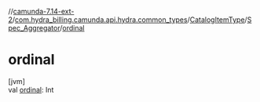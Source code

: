 //[camunda-7.14-ext-2](../../../../index.md)/[com.hydra_billing.camunda.api.hydra.common_types](../../index.md)/[CatalogItemType](../index.md)/[Spec_Aggregator](index.md)/[ordinal](ordinal.md)

# ordinal

[jvm]\
val [ordinal](ordinal.md): Int
